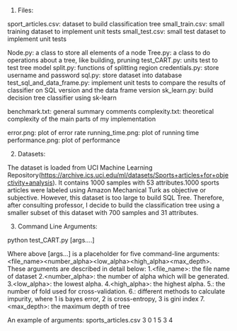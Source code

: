 1. Files:

sport_articles.csv: dataset to build classification tree
small_train.csv: small training dataset to implement unit tests
small_test.csv: small test dataset to implement unit tests

Node.py: a class to store all elements of a node
Tree.py: a class to do operations about a tree, like building, pruning
test_CART.py: units test to test tree model
split.py: functions of splitting region
credentials.py: store username and password
sql.py: store dataset into database
test_sql_and_data_frame.py: implement unit tests to compare the results of classifier on SQL version and the data frame version
sk_learn.py: build decision tree classifier using sk-learn

benchmark.txt: general summary comments
complexity.txt: theoretical complexity of the main parts of my implementation

error.png: plot of error rate
running_time.png: plot of running time
performance.png: plot of performance



2. Datasets:

The dataset is loaded from UCI Machine Learning Repository(https://archive.ics.uci.edu/ml/datasets/Sports+articles+for+objectivity+analysis). It contains 1000 samples with 53 attributes.1000 sports articles were labeled using Amazon Mechanical Turk as objective or subjective. However, this dataset is too large to build SQL Tree. Therefore, after consulting professor, I decide to build the classification tree using a smaller subset of this dataset with 700 samples and 31 attributes.



3. Command Line Arguments:

python test_CART.py [args....]

Where above [args...] is a placeholder for five command-line arguments: <file_name><number_alpha><low_alpha><high_alpha><kFold><criterion><max_depth>. These arguments are described in detail below:
	1.<file_name>: the file name of dataset
	2.<number_alpha>: the number of alpha which will be generated. 
	3.<low_alpha>: the lowest alpha. 
	4.<high_alpha>: the highest alpha. 
	5.<kFold>: the number of fold used for cross-validation. 
	6.<criterion>: different methods to calculate impurity, where 1 is bayes error, 2 is cross-entropy, 3 is gini index
	7.<max_depth>: the maximum depth of tree

An example of arguments: sports_articles.csv 3 0 1 5 3 4


